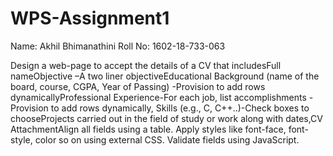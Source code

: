 # WPS-Assignment1
Name: Akhil Bhimanathini
Roll No: 1602-18-733-063

Design a web-page to accept the details of a CV that includesFull nameObjective –A two liner objectiveEducational  Background  (name  of  the  board,  course,  CGPA, Year of Passing) -Provision to add rows dynamicallyProfessional  Experience-For  each  job,  list  accomplishments -Provision  to  add  rows  dynamically,  Skills  (e.g.,  C,  C++..)-Check boxes to chooseProjects  carried  out  in  the  field  of  study  or  work  along  with dates,CV AttachmentAlign  all  fields  using  a  table.  Apply  styles  like  font-face,  font-style,  color  so  on  using  external  CSS.  Validate  fields  using JavaScript.

